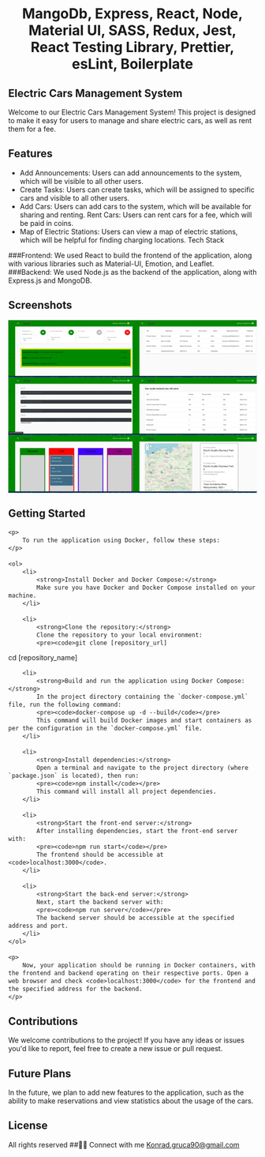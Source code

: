  <h1 align="center">MangoDb, Express, React, Node, Material UI, SASS, Redux, Jest, React Testing Library, Prettier, esLint, Boilerplate</h1>

## Electric Cars Management System

Welcome to our Electric Cars Management System! This project is designed to make it easy for users to manage and share electric cars, as well as rent them for a fee.

## Features

- Add Announcements: Users can add announcements to the system, which will be visible to all other users.
- Create Tasks: Users can create tasks, which will be assigned to specific cars and visible to all other users.
- Add Cars: Users can add cars to the system, which will be available for sharing and renting.
  Rent Cars: Users can rent cars for a fee, which will be paid in coins.
- Map of Electric Stations: Users can view a map of electric stations, which will be helpful for finding charging locations.
  Tech Stack

###Frontend: We used React to build the frontend of the application, along with various libraries such as Material-UI, Emotion, and Leaflet.
###Backend: We used Node.js as the backend of the application, along with Express.js and MongoDB.

## Screenshots

<div style="display: grid; grid-template-columns: repeat(2, 1fr); grid-template-rows: repeat(3, 1fr);">
  <img src="./cars/car1.webp" alt="car1">
  <img src="./cars/car2.webp" alt="car2">
  <img src="./cars/car3.webp" alt="car3">
  <img src="./cars/car4.webp" alt="car4">
  <img src="./cars/car5.webp" alt="car5">
  <img src="./cars/car6.webp" alt="car6">
</div>

## Getting Started

    <p>
        To run the application using Docker, follow these steps:
    </p>

    <ol>
        <li>
            <strong>Install Docker and Docker Compose:</strong>
            Make sure you have Docker and Docker Compose installed on your machine.
        </li>

        <li>
            <strong>Clone the repository:</strong>
            Clone the repository to your local environment:
            <pre><code>git clone [repository_url]

cd [repository_name]</code></pre>

</li>

        <li>
            <strong>Build and run the application using Docker Compose:</strong>
            In the project directory containing the `docker-compose.yml` file, run the following command:
            <pre><code>docker-compose up -d --build</code></pre>
            This command will build Docker images and start containers as per the configuration in the `docker-compose.yml` file.
        </li>

        <li>
            <strong>Install dependencies:</strong>
            Open a terminal and navigate to the project directory (where `package.json` is located), then run:
            <pre><code>npm install</code></pre>
            This command will install all project dependencies.
        </li>

        <li>
            <strong>Start the front-end server:</strong>
            After installing dependencies, start the front-end server with:
            <pre><code>npm run start</code></pre>
            The frontend should be accessible at <code>localhost:3000</code>.
        </li>

        <li>
            <strong>Start the back-end server:</strong>
            Next, start the backend server with:
            <pre><code>npm run server</code></pre>
            The backend server should be accessible at the specified address and port.
        </li>
    </ol>

    <p>
        Now, your application should be running in Docker containers, with the frontend and backend operating on their respective ports. Open a web browser and check <code>localhost:3000</code> for the frontend and the specified address for the backend.
    </p>

## Contributions

We welcome contributions to the project! If you have any ideas or issues you'd like to report, feel free to create a new issue or pull request.

## Future Plans

In the future, we plan to add new features to the application, such as the ability to make reservations and view statistics about the usage of the cars.

## License

All rights reserved
##👨‍💻 Connect with me
Konrad.gruca90@gmail.com
